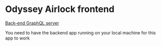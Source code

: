 # Odyssey Airlock frontend

[Back-end GraphQL server](https://github.com/apollographql-education/airlock-managed-gateway)

You need to have the backend app running on your local machine for this app to work
